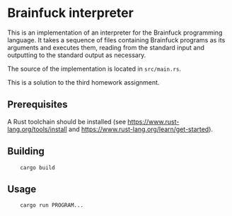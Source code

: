 # Brainfuck interpreter

This is an implementation of an interpreter for the Brainfuck programming language.  It takes a sequence of files containing Brainfuck programs as its arguments and executes them, reading from the standard input and outputting to the standard output as necessary.

The source of the implementation is located in `src/main.rs`.

This is a solution to the third homework assignment.

## Prerequisites

A Rust toolchain should be installed (see https://www.rust-lang.org/tools/install and https://www.rust-lang.org/learn/get-started).

## Building

        cargo build

## Usage

        cargo run PROGRAM...